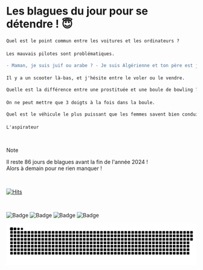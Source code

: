 
<h1>Les blagues du jour pour se détendre ! 😇</h1>

```diff
Quel est le point commun entre les voitures et les ordinateurs ?

Les mauvais pilotes sont problématiques.
```

```diff
- Maman, je suis juif ou arabe ? - Je suis Algérienne et ton père est juif, donc les deux, pourquoi ?

Il y a un scooter là-bas, et j'hésite entre le voler ou le vendre.
```

```diff
Quelle est la différence entre une prostituée et une boule de bowling ?

On ne peut mettre que 3 doigts à la fois dans la boule.
```

```diff
Quel est le véhicule le plus puissant que les femmes savent bien conduire ?

L'aspirateur
```

<br/>

> [!NOTE]
> Il reste 86 jours de blagues avant la fin de l'année 2024 ! <br/>
> Alors à demain pour ne rien manquer !

<br/>


[![Hits](https://hits.seeyoufarm.com/api/count/incr/badge.svg?url=https%3A%2F%2Fgithub.com%2FClems02%2Fhit-counter&count_bg=%23003E80&title_bg=%235C9FE1&icon=powershell.svg&icon_color=%23FFFFFF&title=Visite&edge_flat=false)](https://hits.seeyoufarm.com)


<br/>


![Badge](https://img.shields.io/badge/Last%20updated%20on-white?style=for-the-badge&logo=clockify)   ![Badge](https://img.shields.io/badge/07/10-white?style=for-the-badge) ![Badge](https://img.shields.io/badge/at-white?style=for-the-badge) ![Badge](https://img.shields.io/badge/03:03-white?style=for-the-badge)


<p align="center">
 <img width="1000" src="assets/github-snake.svg" alt="snake"/>
</p>
